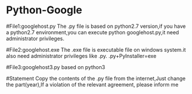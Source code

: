 # Python-Google
#File1:googlehost.py
The .py file is based on python2.7 version,if you have a python2.7 environment,you can execute python googlehost.py,it need administrator privileges.

#File2:googlehost.exe
The .exe file is executable file on windows system.it also need administrator privileges like .py.
.py+PyInstaller=exe

#File3:googlehost3.py
based on python3

#Statement
Copy the contents of the .py file from the internet,Just change the part(year),If a violation of the relevant agreement, please inform me
